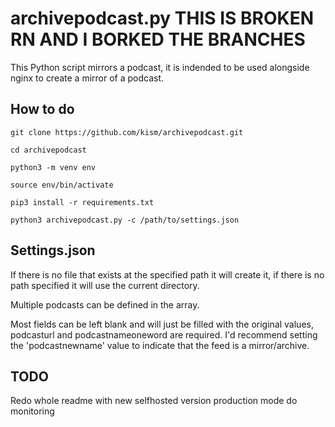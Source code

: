 # archivepodcast.py THIS IS BROKEN RN AND I BORKED THE BRANCHES

This Python script mirrors a podcast, it is indended to be used alongside nginx to create a mirror of a podcast.

## How to do

`git clone https://github.com/kism/archivepodcast.git`

`cd archivepodcast`

`python3 -m venv env`

`source env/bin/activate`

`pip3 install -r requirements.txt`

`python3 archivepodcast.py -c /path/to/settings.json`

## Settings.json

If there is no file that exists at the specified path it will create it, if there is no path specified it will use the current directory.

Multiple podcasts can be defined in the array.

Most fields can be left blank and will just be filled with the original values, podcasturl and podcastnameoneword are required. I'd recommend setting the 'podcastnewname' value to indicate that the feed is a mirror/archive.

## TODO

Redo whole readme with new selfhosted version
production mode
do monitoring